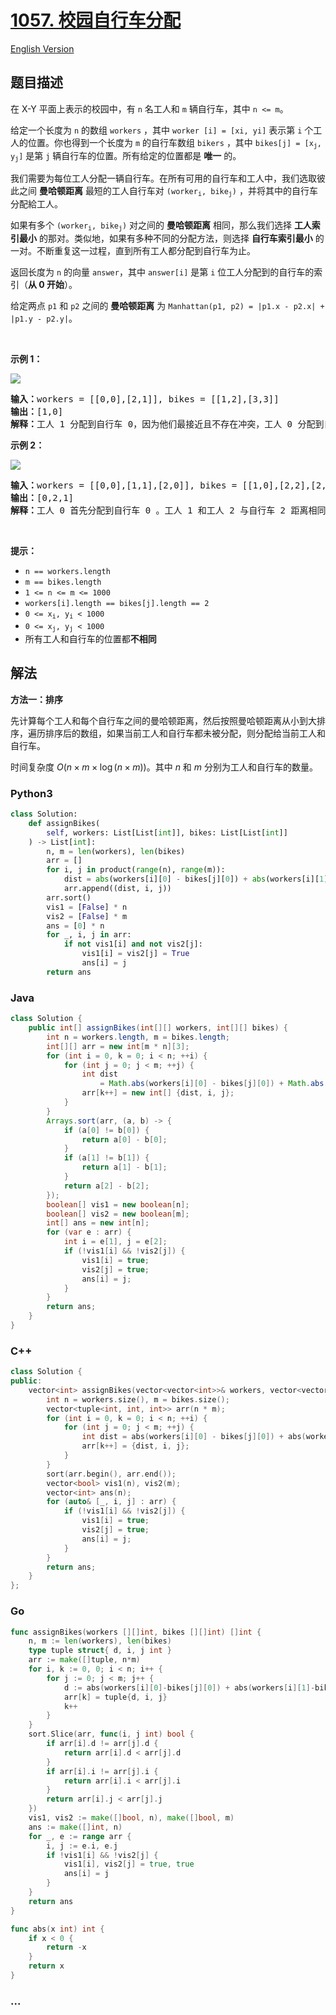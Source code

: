 # [1057. 校园自行车分配](https://leetcode.cn/problems/campus-bikes)

[English Version](/solution/1000-1099/1057.Campus%20Bikes/README_EN.md)

## 题目描述

<!-- 这里写题目描述 -->

<p>在 X-Y 平面上表示的校园中，有 <code>n</code> 名工人和 <code>m</code> 辆自行车，其中 <code>n &lt;= m</code>。</p>

<p>给定一个长度为 <code>n</code> 的数组&nbsp;<code>workers</code>&nbsp;，其中 <code>worker [i] = [xi, yi]</code>&nbsp;表示第 <code>i</code>&nbsp;个工人的位置。你也得到一个长度为 <code>m</code> 的自行车数组 <code>bikers</code> ，其中 <code>bikes[j] = [x<sub>j</sub>, y<sub>j</sub>]</code>&nbsp;是第 <code>j</code> 辆自行车的位置。所有给定的位置都是 <strong>唯一</strong> 的。</p>

<p>我们需要为每位工人分配一辆自行车。在所有可用的自行车和工人中，我们选取彼此之间 <strong>曼哈顿距离</strong> 最短的工人自行车对&nbsp;<code>(worker<sub>i</sub>, bike<sub>j</sub>)</code>&nbsp;，并将其中的自行车分配給工人。</p>

<p>如果有多个&nbsp;<code>(worker<sub>i</sub>, bike<sub>j</sub>)</code> 对之间的 <strong>曼哈顿距离</strong> 相同，那么我们选择 <strong>工人索引最小</strong> 的那对。类似地，如果有多种不同的分配方法，则选择 <strong>自行车索引最小</strong> 的一对。不断重复这一过程，直到所有工人都分配到自行车为止。</p>

<p>返回长度为 <code>n</code> 的向量 <code>answer</code>，其中 <code>answer[i]</code>&nbsp;是第 <code>i</code>&nbsp;位工人分配到的自行车的索引（<strong>从 0 开始</strong>）。</p>

<p>给定两点&nbsp;<code>p1</code>&nbsp;和&nbsp;<code>p2</code>&nbsp;之间的 <strong>曼哈顿距离</strong> 为&nbsp;<code>Manhattan(p1, p2) = |p1.x - p2.x| + |p1.y - p2.y|</code>。</p>

<p>&nbsp;</p>

<p><strong>示例 1：</strong></p>

<p><img src="https://fastly.jsdelivr.net/gh/doocs/leetcode@main/solution/1000-1099/1057.Campus%20Bikes/images/1261_example_1_v2.png" /></p>

<pre>
<strong>输入：</strong>workers = [[0,0],[2,1]], bikes = [[1,2],[3,3]]
<strong>输出：</strong>[1,0]
<strong>解释：</strong>工人 1 分配到自行车 0，因为他们最接近且不存在冲突，工人 0 分配到自行车 1 。所以输出是 [1,0]。
</pre>

<p><strong>示例 2：</strong></p>

<p><img src="https://fastly.jsdelivr.net/gh/doocs/leetcode@main/solution/1000-1099/1057.Campus%20Bikes/images/1261_example_2_v2.png" /></p>

<pre>
<strong>输入：</strong>workers = [[0,0],[1,1],[2,0]], bikes = [[1,0],[2,2],[2,1]]
<strong>输出：</strong>[0,2,1]
<strong>解释：</strong>工人 0 首先分配到自行车 0 。工人 1 和工人 2 与自行车 2 距离相同，因此工人 1 分配到自行车 2，工人 2 将分配到自行车 1 。因此输出为 [0,2,1]。
</pre>

<p>&nbsp;</p>

<p><strong>提示：</strong></p>

<ul>
	<li><code>n == workers.length</code></li>
	<li><code>m == bikes.length</code></li>
	<li><code>1 &lt;= n &lt;= m &lt;= 1000</code></li>
	<li><code>workers[i].length == bikes[j].length == 2</code></li>
	<li><code>0 &lt;= x<sub>i</sub>, y<sub>i</sub>&nbsp;&lt; 1000</code></li>
	<li><code>0 &lt;= x<sub>j</sub>, y<sub>j</sub>&nbsp;&lt; 1000</code></li>
	<li>所有工人和自行车的位置都<strong>不相同</strong></li>
</ul>

## 解法

<!-- 这里可写通用的实现逻辑 -->

**方法一：排序**

先计算每个工人和每个自行车之间的曼哈顿距离，然后按照曼哈顿距离从小到大排序，遍历排序后的数组，如果当前工人和自行车都未被分配，则分配给当前工人和自行车。

时间复杂度 $O(n\times m\times \log (n\times m))$。其中 $n$ 和 $m$ 分别为工人和自行车的数量。

<!-- tabs:start -->

### **Python3**

<!-- 这里可写当前语言的特殊实现逻辑 -->

```python
class Solution:
    def assignBikes(
        self, workers: List[List[int]], bikes: List[List[int]]
    ) -> List[int]:
        n, m = len(workers), len(bikes)
        arr = []
        for i, j in product(range(n), range(m)):
            dist = abs(workers[i][0] - bikes[j][0]) + abs(workers[i][1] - bikes[j][1])
            arr.append((dist, i, j))
        arr.sort()
        vis1 = [False] * n
        vis2 = [False] * m
        ans = [0] * n
        for _, i, j in arr:
            if not vis1[i] and not vis2[j]:
                vis1[i] = vis2[j] = True
                ans[i] = j
        return ans
```

### **Java**

<!-- 这里可写当前语言的特殊实现逻辑 -->

```java
class Solution {
    public int[] assignBikes(int[][] workers, int[][] bikes) {
        int n = workers.length, m = bikes.length;
        int[][] arr = new int[m * n][3];
        for (int i = 0, k = 0; i < n; ++i) {
            for (int j = 0; j < m; ++j) {
                int dist
                    = Math.abs(workers[i][0] - bikes[j][0]) + Math.abs(workers[i][1] - bikes[j][1]);
                arr[k++] = new int[] {dist, i, j};
            }
        }
        Arrays.sort(arr, (a, b) -> {
            if (a[0] != b[0]) {
                return a[0] - b[0];
            }
            if (a[1] != b[1]) {
                return a[1] - b[1];
            }
            return a[2] - b[2];
        });
        boolean[] vis1 = new boolean[n];
        boolean[] vis2 = new boolean[m];
        int[] ans = new int[n];
        for (var e : arr) {
            int i = e[1], j = e[2];
            if (!vis1[i] && !vis2[j]) {
                vis1[i] = true;
                vis2[j] = true;
                ans[i] = j;
            }
        }
        return ans;
    }
}
```

### **C++**

```cpp
class Solution {
public:
    vector<int> assignBikes(vector<vector<int>>& workers, vector<vector<int>>& bikes) {
        int n = workers.size(), m = bikes.size();
        vector<tuple<int, int, int>> arr(n * m);
        for (int i = 0, k = 0; i < n; ++i) {
            for (int j = 0; j < m; ++j) {
                int dist = abs(workers[i][0] - bikes[j][0]) + abs(workers[i][1] - bikes[j][1]);
                arr[k++] = {dist, i, j};
            }
        }
        sort(arr.begin(), arr.end());
        vector<bool> vis1(n), vis2(m);
        vector<int> ans(n);
        for (auto& [_, i, j] : arr) {
            if (!vis1[i] && !vis2[j]) {
                vis1[i] = true;
                vis2[j] = true;
                ans[i] = j;
            }
        }
        return ans;
    }
};
```

### **Go**

```go
func assignBikes(workers [][]int, bikes [][]int) []int {
	n, m := len(workers), len(bikes)
	type tuple struct{ d, i, j int }
	arr := make([]tuple, n*m)
	for i, k := 0, 0; i < n; i++ {
		for j := 0; j < m; j++ {
			d := abs(workers[i][0]-bikes[j][0]) + abs(workers[i][1]-bikes[j][1])
			arr[k] = tuple{d, i, j}
			k++
		}
	}
	sort.Slice(arr, func(i, j int) bool {
		if arr[i].d != arr[j].d {
			return arr[i].d < arr[j].d
		}
		if arr[i].i != arr[j].i {
			return arr[i].i < arr[j].i
		}
		return arr[i].j < arr[j].j
	})
	vis1, vis2 := make([]bool, n), make([]bool, m)
	ans := make([]int, n)
	for _, e := range arr {
		i, j := e.i, e.j
		if !vis1[i] && !vis2[j] {
			vis1[i], vis2[j] = true, true
			ans[i] = j
		}
	}
	return ans
}

func abs(x int) int {
	if x < 0 {
		return -x
	}
	return x
}
```

### **...**

```

```

<!-- tabs:end -->
